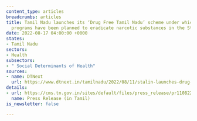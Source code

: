 ```yaml
---
content_type: articles
breadcrumbs: articles
title: Tamil Nadu launches its ‘Drug Free Tamil Nadu’ scheme under which several awareness
  programs have been planned to eradicate narcotic substances in the State
date: 2022-08-17 04:00:00 +0000
states:
- Tamil Nadu
sectors:
- Health
subsectors:
- " Social Determinants of Health"
sources:
- name: DTNext
  url: https://www.dtnext.in/tamilnadu/2022/08/11/stalin-launches-drug-free-tamil-nadu-scheme
details:
- url: https://cms.tn.gov.in/sites/default/files/press_release/pr110822_1378.pdf
  name: Press Release (in Tamil)
is_newsletter: false

---
```

